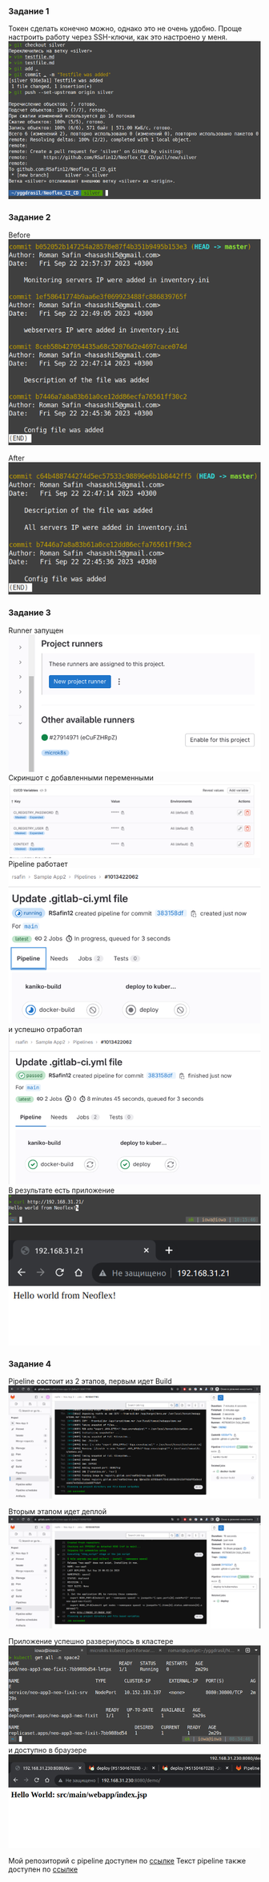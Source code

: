 ### Задание 1 
Токен сделать конечно можно, однако это не очень удобно. Проще настроить работу через SSH-ключи, как это настроено у меня.   
![1st_task](https://github.com/RSafin12/neoflex-linux-rsafin-task1/blob/main/Screenshots/gitlab/1st_task.png)  

### Задание 2 
Before  
![before](https://github.com/RSafin12/neoflex-linux-rsafin-task1/blob/main/Screenshots/gitlab/2nd_before.png)  

After  
![after](https://github.com/RSafin12/neoflex-linux-rsafin-task1/blob/main/Screenshots/gitlab/2nd_after.png)

### Задание 3
Runner запущен    
![runner](https://github.com/RSafin12/neoflex-linux-rsafin-task1/blob/main/Screenshots/gitlab/runner.png)    
Скриншот с добавленными переменными   
![vars](https://github.com/RSafin12/neoflex-linux-rsafin-task1/blob/main/Screenshots/gitlab/vars.png)  
Pipeline работает     
![pipe_is_working](https://github.com/RSafin12/neoflex-linux-rsafin-task1/blob/main/Screenshots/gitlab/pipe2_is_running.png)    
и успешно отработал    
![pipe_finished](https://github.com/RSafin12/neoflex-linux-rsafin-task1/blob/main/Screenshots/gitlab/pipe_passed.png)    
В результате есть приложение  
![app2_works](https://github.com/RSafin12/neoflex-linux-rsafin-task1/blob/main/Screenshots/gitlab/app2_is_working.png)  
![app2_works2](https://github.com/RSafin12/neoflex-linux-rsafin-task1/blob/main/Screenshots/gitlab/app2_works2.png)  

### Задание 4
Pipeline состоит из 2 этапов, первым идет Build  
![build](https://github.com/RSafin12/neoflex-linux-rsafin-task1/blob/main/Screenshots/gitlab/kaniko_build.png)  

Вторым этапом идет деплой
![deploy](https://github.com/RSafin12/neoflex-linux-rsafin-task1/blob/main/Screenshots/gitlab/deploy_with_helm.png) 

Приложение успешно развернулось в кластере
![kubectl](https://github.com/RSafin12/neoflex-linux-rsafin-task1/blob/main/Screenshots/gitlab/kubectl_helm.png)   
и доступно в браузере 
![app3](https://github.com/RSafin12/neoflex-linux-rsafin-task1/blob/main/Screenshots/gitlab/app3.2.png)   

Мой репозиторий с pipeline доступен по [ссылке](https://gitlab.com/rsafin2/neo-app-3)
Текст pipeline также доступен по [ссылке](https://github.com/RSafin12/neoflex-linux-rsafin-task1/app3_pipeline.yaml)





